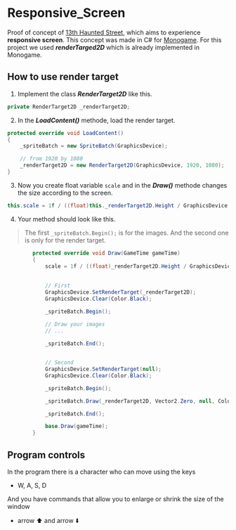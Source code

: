 # Responsive_Screen

Proof of concept of [13th Haunted Street](https://github.com/AlecInfo/13th_Haunted_Street), which aims to experience **responsive screen**. This concept was made in C# for [Monogame](https://www.monogame.net/). For this project we used ***renderTarged2D*** which is already implemented in Monogame.

## How to use render target

1. Implement the class ***RenderTarget2D*** like this.
```cs
private RenderTarget2D _renderTarget2D;
```

2. In the ***LoadContent()*** methode, load the render target.
```cs
protected override void LoadContent()
{
    _spriteBatch = new SpriteBatch(GraphicsDevice);

    // from 1920 by 1080
    _renderTarget2D = new RenderTarget2D(GraphicsDevice, 1920, 1080);
}
```

3. Now you create float variable `scale` and in the ***Draw()*** methode changes the size according to the screen.
```cs
this.scale = 1f / ((float)this._renderTarget2D.Height / GraphicsDevice.Viewport.Height);
```

4. Your method should look like this.
> The first `_spriteBatch.Begin();` is for the images. And the second one is only for the render target.

```cs
        protected override void Draw(GameTime gameTime)
        {
            scale = 1f / ((float)_renderTarget2D.Height / GraphicsDevice.Viewport.Height);
            
            
            // First 
            GraphicsDevice.SetRenderTarget(_renderTarget2D);
            GraphicsDevice.Clear(Color.Black);

            _spriteBatch.Begin();

            // Draw your images 
            // ...
            
            _spriteBatch.End();


            // Second
            GraphicsDevice.SetRenderTarget(null);
            GraphicsDevice.Clear(Color.Black);

            _spriteBatch.Begin();

            _spriteBatch.Draw(_renderTarget2D, Vector2.Zero, null, Color.White, 0f, Vector2.Zero, scale, SpriteEffects.None, 0f);

            _spriteBatch.End();

            base.Draw(gameTime);
        }
```

## Program controls

In the program there is a character who can move using the keys
- W, A, S, D

And you have commands that allow you to enlarge or shrink the size of the window
- arrow ⬆️ and arrow ⬇️
